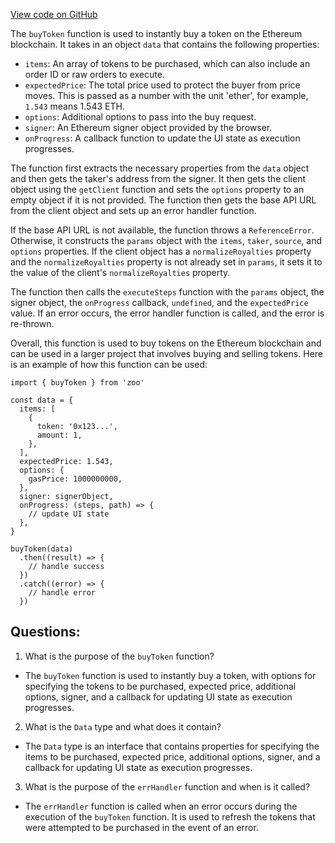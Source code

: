 [View code on GitHub](zoo-labs/zoo/blob/master/sdk/src/actions/buyToken.ts)

The `buyToken` function is used to instantly buy a token on the Ethereum blockchain. It takes in an object `data` that contains the following properties:

- `items`: An array of tokens to be purchased, which can also include an order ID or raw orders to execute.
- `expectedPrice`: The total price used to protect the buyer from price moves. This is passed as a number with the unit 'ether', for example, `1.543` means 1.543 ETH.
- `options`: Additional options to pass into the buy request.
- `signer`: An Ethereum signer object provided by the browser.
- `onProgress`: A callback function to update the UI state as execution progresses.

The function first extracts the necessary properties from the `data` object and then gets the taker's address from the signer. It then gets the client object using the `getClient` function and sets the `options` property to an empty object if it is not provided. The function then gets the base API URL from the client object and sets up an error handler function.

If the base API URL is not available, the function throws a `ReferenceError`. Otherwise, it constructs the `params` object with the `items`, `taker`, `source`, and `options` properties. If the client object has a `normalizeRoyalties` property and the `normalizeRoyalties` property is not already set in `params`, it sets it to the value of the client's `normalizeRoyalties` property.

The function then calls the `executeSteps` function with the `params` object, the signer object, the `onProgress` callback, `undefined`, and the `expectedPrice` value. If an error occurs, the error handler function is called, and the error is re-thrown.

Overall, this function is used to buy tokens on the Ethereum blockchain and can be used in a larger project that involves buying and selling tokens. Here is an example of how this function can be used:

```
import { buyToken } from 'zoo'

const data = {
  items: [
    {
      token: '0x123...',
      amount: 1,
    },
  ],
  expectedPrice: 1.543,
  options: {
    gasPrice: 1000000000,
  },
  signer: signerObject,
  onProgress: (steps, path) => {
    // update UI state
  },
}

buyToken(data)
  .then((result) => {
    // handle success
  })
  .catch((error) => {
    // handle error
  })
```
## Questions: 
 1. What is the purpose of the `buyToken` function?
- The `buyToken` function is used to instantly buy a token, with options for specifying the tokens to be purchased, expected price, additional options, signer, and a callback for updating UI state as execution progresses.

2. What is the `Data` type and what does it contain?
- The `Data` type is an interface that contains properties for specifying the items to be purchased, expected price, additional options, signer, and a callback for updating UI state as execution progresses.

3. What is the purpose of the `errHandler` function and when is it called?
- The `errHandler` function is called when an error occurs during the execution of the `buyToken` function. It is used to refresh the tokens that were attempted to be purchased in the event of an error.